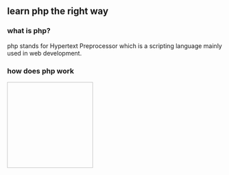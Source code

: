 ## learn php the right way

### what is php?
php stands for Hypertext Preprocessor which is a scripting language mainly used in web development.
### how does php work
<img href="https://i.ibb.co/YcPcJd8/Screenshot-2023-04-17-024353.png" height="200" width="200"/>

